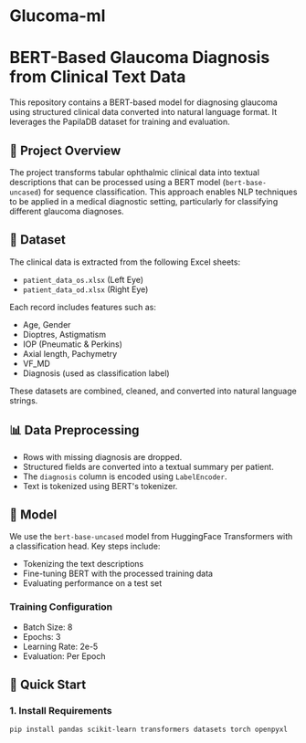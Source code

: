 # Glucoma-ml

# BERT-Based Glaucoma Diagnosis from Clinical Text Data

This repository contains a BERT-based model for diagnosing glaucoma using structured clinical data converted into natural language format. It leverages the PapilaDB dataset for training and evaluation.

## 🧠 Project Overview

The project transforms tabular ophthalmic clinical data into textual descriptions that can be processed using a BERT model (`bert-base-uncased`) for sequence classification. This approach enables NLP techniques to be applied in a medical diagnostic setting, particularly for classifying different glaucoma diagnoses.

## 📁 Dataset

The clinical data is extracted from the following Excel sheets:

- `patient_data_os.xlsx` (Left Eye)
- `patient_data_od.xlsx` (Right Eye)

Each record includes features such as:
- Age, Gender
- Dioptres, Astigmatism
- IOP (Pneumatic & Perkins)
- Axial length, Pachymetry
- VF_MD
- Diagnosis (used as classification label)

These datasets are combined, cleaned, and converted into natural language strings.

## 📊 Data Preprocessing

- Rows with missing diagnosis are dropped.
- Structured fields are converted into a textual summary per patient.
- The `diagnosis` column is encoded using `LabelEncoder`.
- Text is tokenized using BERT's tokenizer.

## 🤖 Model

We use the `bert-base-uncased` model from HuggingFace Transformers with a classification head. Key steps include:

- Tokenizing the text descriptions
- Fine-tuning BERT with the processed training data
- Evaluating performance on a test set

### Training Configuration
- Batch Size: 8
- Epochs: 3
- Learning Rate: 2e-5
- Evaluation: Per Epoch

## 🏁 Quick Start

### 1. Install Requirements

```bash
pip install pandas scikit-learn transformers datasets torch openpyxl
